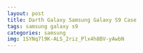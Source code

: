 ```yaml
---
layout: post
title: Darth Galaxy Samsung Galaxy S9 Case
tags: samsung galaxy s9
categories: samsung
img: 1SYNq7l9K-ALS_2riz_Plx4h8BV-yAwbN
---
```

